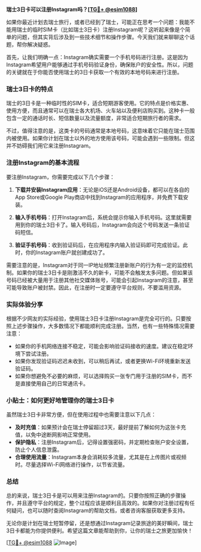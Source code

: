 **瑞士3日卡可以注册Instagram吗？[[TG💪+ @esim1088](https://t.me/s/esim1088)]**

如果你最近计划去瑞士旅行，或者已经到了瑞士，可能正在思考一个问题：我能不能用瑞士的临时SIM卡（比如瑞士3日卡）注册Instagram呢？这听起来像是个简单的问题，但其实背后涉及到一些技术细节和操作步骤。今天我们就来聊聊这个话题，帮你解决疑惑。

首先，让我们明确一点：Instagram确实需要一个手机号码进行注册。这是因为Instagram希望用户能够通过手机号码验证身份，确保账户的安全性。所以，问题的关键就在于你能否使用瑞士的3日卡获取一个有效的本地号码来进行注册。

### 瑞士3日卡的特点

瑞士的3日卡是一种临时性的SIM卡，适合短期游客使用。它的特点是价格实惠、使用方便，而且通常可以在瑞士各大机场、火车站以及便利店购买到。这种卡一般包含一定的通话时长、短信数量以及流量额度，非常适合短期旅行者的需求。

不过，值得注意的是，这类卡的号码通常是本地号码，这意味着它只能在瑞士范围内被使用。如果你计划在瑞士以外的地方使用该号码，可能会遇到一些限制。但这并不妨碍我们用它来注册Instagram。

### 注册Instagram的基本流程

要注册Instagram，你需要完成以下几个步骤：

1. **下载并安装Instagram应用**：无论是iOS还是Android设备，都可以在各自的App Store或Google Play商店中找到Instagram的应用程序，并免费下载安装。
   
2. **输入手机号码**：打开Instagram后，系统会提示你输入手机号码。这里就需要用到你的瑞士3日卡了。输入号码后，Instagram会向这个号码发送一条验证码短信。

3. **验证手机号码**：收到验证码后，在应用程序内输入验证码即可完成验证。此时，你的Instagram账户就创建成功了。

需要注意的是，Instagram对于同一IP地址频繁注册新账户的行为有一定的监控机制。如果你的瑞士3日卡是刚激活不久的新卡，可能不会触发太多问题。但如果该号码已经被大量用于注册其他社交媒体账号，可能会引起Instagram的注意，甚至可能导致账户被封禁。因此，在注册时一定要遵守平台规则，不要滥用资源。

### 实际体验分享

根据不少网友的实际经验，使用瑞士3日卡注册Instagram是完全可行的。只要按照上述步骤操作，大多数情况下都能顺利完成注册。当然，也有一些特殊情况需要注意：

- 如果你的手机网络连接不稳定，可能会影响验证码接收的速度。建议在稳定环境下尝试注册。
- 如果你发现验证码迟迟未收到，可以稍后再试，或者更换Wi-Fi环境重新发送验证码。
- 如果你想避免不必要的麻烦，可以选择购买一张专门用于注册的SIM卡，而不是直接使用自己的日常通讯卡。

### 小贴士：如何更好地管理你的瑞士3日卡

虽然瑞士3日卡非常方便，但在使用过程中也需要注意以下几点：

- **及时充值**：如果预计会在瑞士停留超过3天，最好提前了解如何为这张卡充值，以免中途断网影响正常使用。
- **保护隐私**：注册Instagram后，记得设置强密码，并定期检查账户安全设置，防止个人信息泄露。
- **合理使用流量**：Instagram本身会消耗较多流量，尤其是在上传图片或视频时。尽量选择Wi-Fi网络进行操作，以节省流量。

### 总结

总的来说，瑞士3日卡是可以用来注册Instagram的。只要你按照正确的步骤操作，并且遵守平台的规定，整个过程应该是顺利且高效的。如果你对注册过程有任何疑问，也可以随时查阅Instagram的帮助文档，或者咨询客服获取更多支持。

无论你是计划在瑞士短暂停留，还是想通过Instagram记录旅途的美好瞬间，瑞士3日卡都能为你提供便利。希望这篇文章能帮助到你，让你的瑞士之旅更加愉快！

[[TG💪+ @esim1088](https://t.me/s/esim1088) ![Image](https://i.postimg.cc/4NQfJmqS/Snipaste-2025-05-13-00-14-12.png)]